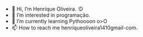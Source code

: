 - 👋 Hi, I’m Henrique Oliveira. :D
- 👀 I’m interested in programação.
- 🌱 I’m currently learning Pythoooon o>O
- 📫 How to reach me henriqueoliveira1410gmail-com.

<!---
henriqueoliveer16/henriqueoliveer16 is a ✨ special ✨ repository because its `README.md` (this file) appears on your GitHub profile.
You can click the Preview link to take a look at your changes.
--->
